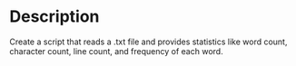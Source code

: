 # Description


Create a script that reads a .txt file and provides statistics like word count, character count, line count, and frequency of each word.